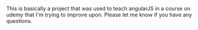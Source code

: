 This is basically a project that was used to teach angularJS in a course on udemy that I'm trying to improve upon. Please let me know if you have any questions.
